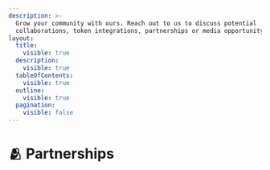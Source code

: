 ```yaml
---
description: >-
  Grow your community with ours. Reach out to us to discuss potential
  collaborations, token integrations, partnerships or media opportunity
layout:
  title:
    visible: true
  description:
    visible: true
  tableOfContents:
    visible: true
  outline:
    visible: true
  pagination:
    visible: false
---
```


# 🫂 Partnerships

